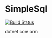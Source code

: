 # SimpleSql

[![Build Status](https://travis-ci.org/oBears/SimpleSql.svg?branch=master)](https://travis-ci.org/oBears/SimpleSql)

dotnet core orm
